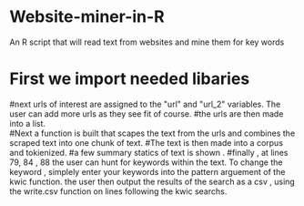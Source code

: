 # Website-miner-in-R
An R script that will read text from websites and mine them for key words
# First we import needed libaries
#next urls of interest are  assigned to the "url" and "url_2" variables. The user can add more urls as they see fit of course.
#the urls are then made into a list.  
#Next a function is built that scapes the text from the urls and combines the scraped text into one chunk of text.
#The text is then made into a corpus and tokienized. 
#a few summary statics of text is shown .
#finally , at lines 79, 84 , 88 the user can hunt for keywords within the text. To change the keyword , simplely enter your keywords into the pattern arguement of the kwic function. 
the user then output the results of the search as a csv , using the write.csv function on lines following the kwic searchs.
